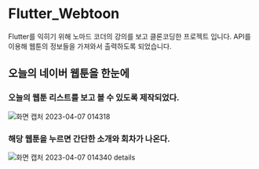 # Flutter_Webtoon

Flutter를 익히기 위해 노마드 코더의 강의를 보고 클론코딩한 프로젝트 입니다.
API를 이용해 웹툰의 정보들을 가져와서 출력하도록 되었습니다.

## 오늘의 네이버 웹툰을 한눈에

### 오늘의 웹툰 리스트를 보고 볼 수 있도록 제작되었다.

![화면 캡처 2023-04-07 014318](https://user-images.githubusercontent.com/79801565/230443255-d0bb73a8-c960-47ce-9a7c-37074197a629.png)

### 해당 웹툰을 누르면 간단한 소개와 회차가 나온다.

![화면 캡처 2023-04-07 014340 details](https://user-images.githubusercontent.com/79801565/230443378-63571757-f027-417c-81d0-02411348630b.png)
